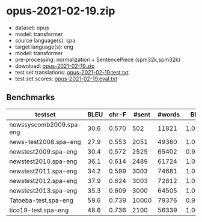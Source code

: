# opus-2021-02-19.zip

* dataset: opus
* model: transformer
* source language(s): spa
* target language(s): eng
* model: transformer
* pre-processing: normalization + SentencePiece (spm32k,spm32k)
* download: [opus-2021-02-19.zip](https://object.pouta.csc.fi/Tatoeba-MT-models/spa-eng/opus-2021-02-19.zip)
* test set translations: [opus-2021-02-19.test.txt](https://object.pouta.csc.fi/Tatoeba-MT-models/spa-eng/opus-2021-02-19.test.txt)
* test set scores: [opus-2021-02-19.eval.txt](https://object.pouta.csc.fi/Tatoeba-MT-models/spa-eng/opus-2021-02-19.eval.txt)

## Benchmarks

| testset | BLEU  | chr-F | #sent | #words | BP |
|---------|-------|-------|-------|--------|----|
| newssyscomb2009.spa-eng 	| 30.6 	| 0.570 	| 502 	| 11821 	| 1.000 |
| news-test2008.spa-eng 	| 27.9 	| 0.553 	| 2051 	| 49380 	| 1.000 |
| newstest2009.spa-eng 	| 30.4 	| 0.572 	| 2525 	| 65402 	| 0.986 |
| newstest2010.spa-eng 	| 36.1 	| 0.614 	| 2489 	| 61724 	| 1.000 |
| newstest2011.spa-eng 	| 34.2 	| 0.599 	| 3003 	| 74681 	| 1.000 |
| newstest2012.spa-eng 	| 37.9 	| 0.624 	| 3003 	| 72812 	| 1.000 |
| newstest2013.spa-eng 	| 35.3 	| 0.609 	| 3000 	| 64505 	| 1.000 |
| Tatoeba-test.spa-eng 	| 59.6 	| 0.739 	| 10000 	| 79376 	| 0.974 |
| tico19-test.spa-eng 	| 48.6 	| 0.736 	| 2100 	| 56339 	| 1.000 |

